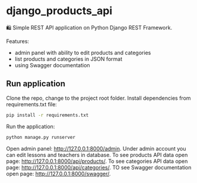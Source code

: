 # django_products_api


🛍️ Simple REST API application on Python Django REST Framework.

Features:
- admin panel with ability to edit products and categories
- list products and categories in JSON format
- using Swagger documentation

## Run application
Clone the repo, change to the project root folder. Install dependencies from requirements.txt file:

```bash
pip install -r requirements.txt
```
Run the application:
```bash
python manage.py runserver
```

Open admin panel: http://127.0.0.1:8000/admin. Under admin account you can edit lessons and teachers in database. 
To see products API data open page:  http://127.0.0.1:8000/api/products/.
To see categories API data open page:  http://127.0.0.1:8000/api/categories/.
TO see Swagger documentation open page: http://127.0.0.1:8000/swagger/.

